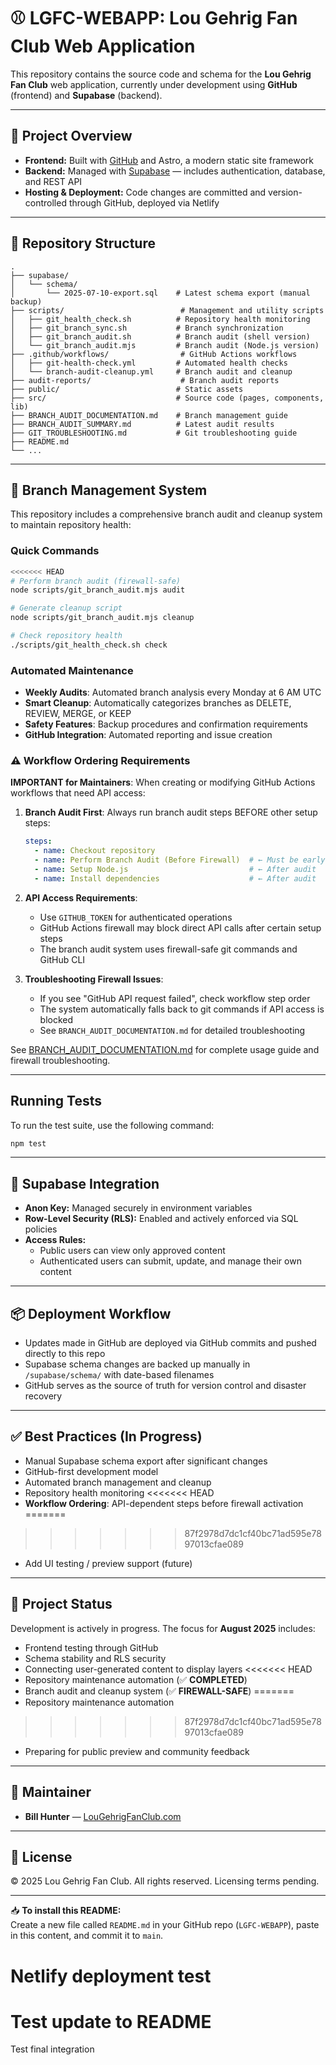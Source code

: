 # ⚾ LGFC-WEBAPP: Lou Gehrig Fan Club Web Application

This repository contains the source code and schema for the **Lou Gehrig Fan Club** web application, currently under development using **GitHub** (frontend) and **Supabase** (backend).

---

## 📌 Project Overview

- **Frontend:** Built with [GitHub](https://github.com) and Astro, a modern static site framework
- **Backend:** Managed with [Supabase](https://supabase.com) — includes authentication, database, and REST API
- **Hosting & Deployment:** Code changes are committed and version-controlled through GitHub, deployed via Netlify

---

## 📂 Repository Structure

```plaintext
.
├── supabase/
│   └── schema/
│       └── 2025-07-10-export.sql    # Latest schema export (manual backup)
├── scripts/                          # Management and utility scripts
│   ├── git_health_check.sh          # Repository health monitoring
│   ├── git_branch_sync.sh           # Branch synchronization
│   ├── git_branch_audit.sh          # Branch audit (shell version)
│   └── git_branch_audit.mjs         # Branch audit (Node.js version)
├── .github/workflows/                # GitHub Actions workflows
│   ├── git-health-check.yml         # Automated health checks
│   └── branch-audit-cleanup.yml     # Branch audit and cleanup
├── audit-reports/                    # Branch audit reports
├── public/                          # Static assets
├── src/                             # Source code (pages, components, lib)
├── BRANCH_AUDIT_DOCUMENTATION.md    # Branch management guide
├── BRANCH_AUDIT_SUMMARY.md          # Latest audit results
├── GIT_TROUBLESHOOTING.md           # Git troubleshooting guide
├── README.md
└── ...
```

---

## 🔧 Branch Management System

This repository includes a comprehensive branch audit and cleanup system to maintain repository health:

### Quick Commands

```bash
<<<<<<< HEAD
# Perform branch audit (firewall-safe)
node scripts/git_branch_audit.mjs audit

# Generate cleanup script
node scripts/git_branch_audit.mjs cleanup

# Check repository health
./scripts/git_health_check.sh check
```

### Automated Maintenance
- **Weekly Audits**: Automated branch analysis every Monday at 6 AM UTC
- **Smart Cleanup**: Automatically categorizes branches as DELETE, REVIEW, MERGE, or KEEP
- **Safety Features**: Backup procedures and confirmation requirements
- **GitHub Integration**: Automated reporting and issue creation

### ⚠️ Workflow Ordering Requirements

**IMPORTANT for Maintainers**: When creating or modifying GitHub Actions workflows that need API access:

1. **Branch Audit First**: Always run branch audit steps BEFORE other setup steps:
   ```yaml
   steps:
     - name: Checkout repository
     - name: Perform Branch Audit (Before Firewall)  # ← Must be early
     - name: Setup Node.js                           # ← After audit
     - name: Install dependencies                    # ← After audit
   ```

2. **API Access Requirements**: 
   - Use `GITHUB_TOKEN` for authenticated operations
   - GitHub Actions firewall may block direct API calls after certain setup steps
   - The branch audit system uses firewall-safe git commands and GitHub CLI

3. **Troubleshooting Firewall Issues**:
   - If you see "GitHub API request failed", check workflow step order
   - The system automatically falls back to git commands if API access is blocked
   - See `BRANCH_AUDIT_DOCUMENTATION.md` for detailed troubleshooting

See [BRANCH_AUDIT_DOCUMENTATION.md](./BRANCH_AUDIT_DOCUMENTATION.md) for complete usage guide and firewall troubleshooting.

---

## Running Tests

To run the test suite, use the following command:

```bash
npm test
```

---

## 🔗 Supabase Integration

- **Anon Key:** Managed securely in environment variables
- **Row-Level Security (RLS):** Enabled and actively enforced via SQL policies
- **Access Rules:**
  - Public users can view only approved content
  - Authenticated users can submit, update, and manage their own content

---

## 📦 Deployment Workflow

- Updates made in GitHub are deployed via GitHub commits and pushed directly to this repo
- Supabase schema changes are backed up manually in `/supabase/schema/` with date-based filenames
- GitHub serves as the source of truth for version control and disaster recovery

---

## ✅ Best Practices (In Progress)

- Manual Supabase schema export after significant changes
- GitHub-first development model
- Automated branch management and cleanup
- Repository health monitoring
<<<<<<< HEAD
- **Workflow Ordering**: API-dependent steps before firewall activation
=======
>>>>>>> 87f2978d7dc1cf40bc71ad595e7897013cfae089
- Add UI testing / preview support (future)

---

## 🧭 Project Status

Development is actively in progress. The focus for **August 2025** includes:

- Frontend testing through GitHub
- Schema stability and RLS security
- Connecting user-generated content to display layers
<<<<<<< HEAD
- Repository maintenance automation (✅ **COMPLETED**)
- Branch audit and cleanup system (✅ **FIREWALL-SAFE**)
=======
- Repository maintenance automation
>>>>>>> 87f2978d7dc1cf40bc71ad595e7897013cfae089
- Preparing for public preview and community feedback

---

## 👥 Maintainer

- **Bill Hunter** — [LouGehrigFanClub.com](https://lougehrigfanclub.com)

---

## 🧾 License

© 2025 Lou Gehrig Fan Club. All rights reserved. Licensing terms pending.

---

📥 **To install this README:**  
Create a new file called `README.md` in your GitHub repo (`LGFC-WEBAPP`), paste in this content, and commit it to `main`.
# Netlify deployment test
# Test update to README
Test final integration
